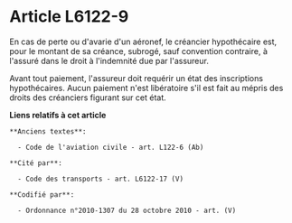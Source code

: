 # Article L6122-9

En cas de perte ou d'avarie d'un aéronef, le créancier hypothécaire est, pour le montant de sa créance, subrogé, sauf
convention contraire, à l'assuré dans le droit à l'indemnité due par l'assureur.

Avant tout paiement, l'assureur doit requérir un état des inscriptions hypothécaires. Aucun paiement n'est libératoire s'il
est fait au mépris des droits des créanciers figurant sur cet état.

**Liens relatifs à cet article**

	**Anciens textes**:

	  - Code de l'aviation civile - art. L122-6 (Ab)

	**Cité par**:

	  - Code des transports - art. L6122-17 (V)

	**Codifié par**:

	  - Ordonnance n°2010-1307 du 28 octobre 2010 - art. (V)
